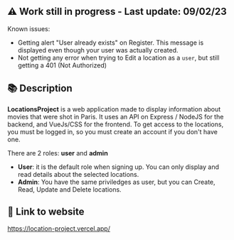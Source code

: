 ## ⚠️ Work still in progress - Last update: 09/02/23
Known issues: 
- Getting alert "User already exists" on Register. This message is displayed even though your user was actually created.
- Not getting any error when trying to Edit a location as a `user`, but still getting a 401 (Not Authorized)

## 📚 Description
**LocationsProject** is a web application made to display information about movies that were shot in Paris. It uses an API on Express / NodeJS for the backend, and VueJs/CSS for the frontend.
To get access to the locations, you must be logged in, so you must create an account if you don't have one.

There are 2 roles: **user** and **admin**  
- **User**: it is the default role when signing up. You can only display and read details about the selected locations.
- **Admin**: You have the same priviledges as user, but you can Create, Read, Update and Delete locations. 

## 🔗 Link to website
https://location-project.vercel.app/
